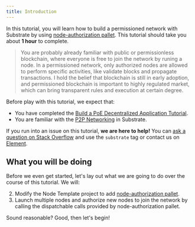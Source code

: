 ```yaml
---
title: Introduction
---
```


In this tutorial, you will learn how to build a permissioned network with Substrate by using [node-authorization pallet](https://docs.rs/pallet-node-authorization/2.0.0/pallet_node_authorization/). This tutorial should take you about **1 hour** to complete. 

> You are probably already familiar with public or permissionless blockchain, where everyone is free to join the network by runing a node. In a permissioned network, only authorized nodes are allowed to perform specific activities, like validate blocks and propagate transactions. I hold the belief that blockchain is still in early adoption, and permissioned blockchain is important to highly regulated market, which can bring transparent rules and execution at certain degree.

Before play with this tutorial, we expect that:

* You have completed the [Build a PoE Decentralized Application Tutorial](https://substrate.dev/docs/en/tutorials/build-a-dapp/).
* You are familiar with the [P2P Networking](https://wiki.polkadot.network/docs/en/maintain-guides-how-to-setup-sentry-node#p2p-networking) in Substrate.

If you run into an issue on this tutorial, **we are here to help!** You can [ask a question on Stack Overflow](https://stackoverflow.com/questions/tagged/substrate) and use the `substrate` tag or contact us on
[Element](https://app.element.io/#/room/!HzySYSaIhtyWrwiwEV:matrix.org).

## What you will be doing

Before we even get started, let's lay out what we are going to do over the course of this tutorial.
We will:

2. Modify the Node Template project to add [node-authorization pallet](https://docs.rs/pallet-node-authorization/2.0.0/pallet_node_authorization/).
3. Launch multiple nodes and authorize new nodes to join the network by calling the dispatchable calls provided by node-authorization pallet.

Sound reasonable? Good, then let's begin!
